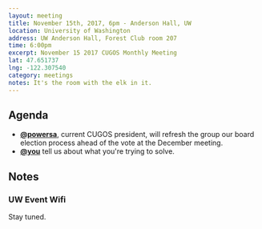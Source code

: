```yaml
---
layout: meeting
title: November 15th, 2017, 6pm - Anderson Hall, UW
location: University of Washington
address: UW Anderson Hall, Forest Club room 207
time: 6:00pm
excerpt: November 15 2017 CUGOS Monthly Meeting
lat: 47.651737
lng: -122.307540
category: meetings
notes: It's the room with the elk in it.
---
```



## Agenda
- **[@powersa](https://github.com/powersa)**, current CUGOS president, will refresh the group our board election process ahead of the vote at the December meeting.
- **[@you](http://cugos.org/people/)** tell us about what you're trying to solve.


## Notes

### UW Event Wifi

Stay tuned.
